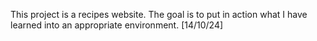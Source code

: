 This project is a recipes website. The goal is to put in action what I have learned into an appropriate environment. [14/10/24]